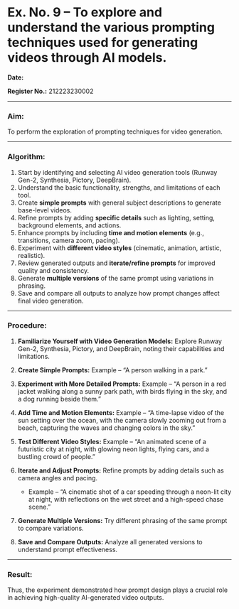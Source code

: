 
# Ex. No. 9 – To explore and understand the various prompting techniques used for generating videos through AI models.

**Date:** 

**Register No.:** 212223230002

---

### Aim:

To perform the exploration of prompting techniques for video generation.

---

### Algorithm:

1. Start by identifying and selecting AI video generation tools (Runway Gen-2, Synthesia, Pictory, DeepBrain).
2. Understand the basic functionality, strengths, and limitations of each tool.
3. Create **simple prompts** with general subject descriptions to generate base-level videos.
4. Refine prompts by adding **specific details** such as lighting, setting, background elements, and actions.
5. Enhance prompts by including **time and motion elements** (e.g., transitions, camera zoom, pacing).
6. Experiment with **different video styles** (cinematic, animation, artistic, realistic).
7. Review generated outputs and **iterate/refine prompts** for improved quality and consistency.
8. Generate **multiple versions** of the same prompt using variations in phrasing.
9. Save and compare all outputs to analyze how prompt changes affect final video generation.

---

### Procedure:

1. **Familiarize Yourself with Video Generation Models:** Explore Runway Gen-2, Synthesia, Pictory, and DeepBrain, noting their capabilities and limitations.
2. **Create Simple Prompts:** Example – “A person walking in a park.”
3. **Experiment with More Detailed Prompts:** Example – “A person in a red jacket walking along a sunny park path, with birds flying in the sky, and a dog running beside them.”
4. **Add Time and Motion Elements:** Example – “A time-lapse video of the sun setting over the ocean, with the camera slowly zooming out from a beach, capturing the waves and changing colors in the sky.”
5. **Test Different Video Styles:** Example – “An animated scene of a futuristic city at night, with glowing neon lights, flying cars, and a bustling crowd of people.”
6. **Iterate and Adjust Prompts:** Refine prompts by adding details such as camera angles and pacing.

   * Example – “A cinematic shot of a car speeding through a neon-lit city at night, with reflections on the wet street and a high-speed chase scene.”
7. **Generate Multiple Versions:** Try different phrasing of the same prompt to compare variations.
8. **Save and Compare Outputs:** Analyze all generated versions to understand prompt effectiveness.

---

### Result:

Thus, the experiment demonstrated how prompt design plays a crucial role in achieving high-quality AI-generated video outputs.


